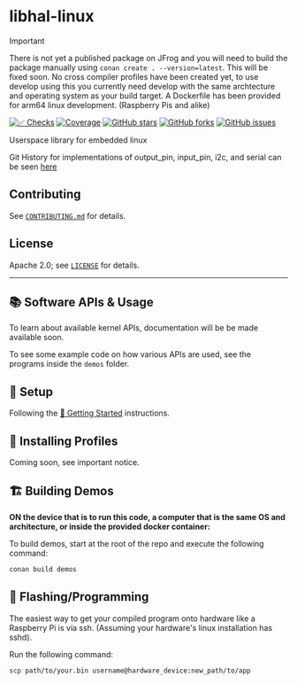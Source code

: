 # libhal-linux
> [!IMPORTANT]  
> There is not yet a published package on JFrog and you will need to build the package manually using `conan create . --version=latest`. This will be fixed soon.
> No cross compiler profiles have been created yet, to use develop using this you currently need develop with the same archtecture and operating system as your build target. A Dockerfile has been provided for arm64 linux development. (Raspberry Pis and alike)

[![✅ Checks](https://github.com/libhal/libhal-linux/actions/workflows/ci.yml/badge.svg)](https://github.com/libhal/libhal-linux/actions/workflows/ci.yml)
[![Coverage](https://libhal.github.io/libhal-linux/coverage/coverage.svg)](https://libhal.github.io/libhal-linux/coverage/)
[![GitHub stars](https://img.shields.io/github/stars/libhal/libhal-linux.svg)](https://github.com/libhal/libhal-linux/stargazers)
[![GitHub forks](https://img.shields.io/github/forks/libhal/libhal-linux.svg)](https://github.com/libhal/libhal-linux/network)
[![GitHub issues](https://img.shields.io/github/issues/libhal/libhal-linux.svg)](https://github.com/libhal/libhal-linux/issues)

Userspace library for embedded linux

Git History for implementations of output_pin, input_pin, i2c, and serial can be seen [here](https://github.com/PhazonicRidley/libhal-linux-alpha)

## Contributing

See [`CONTRIBUTING.md`](CONTRIBUTING.md) for details.

## License

Apache 2.0; see [`LICENSE`](LICENSE) for details.

---

## 📚 Software APIs & Usage
To learn about available kernel APIs, documentation will be be made available soon.

To see some example code on how various APIs are used, see the programs inside the `demos` folder.

## 🧰 Setup

Following the
[🚀 Getting Started](https://libhal.github.io/2.1/getting_started/)
instructions.

## 📡 Installing Profiles

Coming soon, see important notice.

## 🏗️ Building Demos

**ON the device that is to run this code, a computer that is the same OS and architecture, or inside the provided docker container:**

To build demos, start at the root of the repo and execute the following command:
```bash
conan build demos
```

## 💾 Flashing/Programming

The easiest way to get your compiled program onto hardware like a Raspberry Pi is via ssh. (Assuming your hardware's linux installation has sshd).

Run the following command:
```bash
scp path/to/your.bin username@hardware_device:new_path/to/app
```
